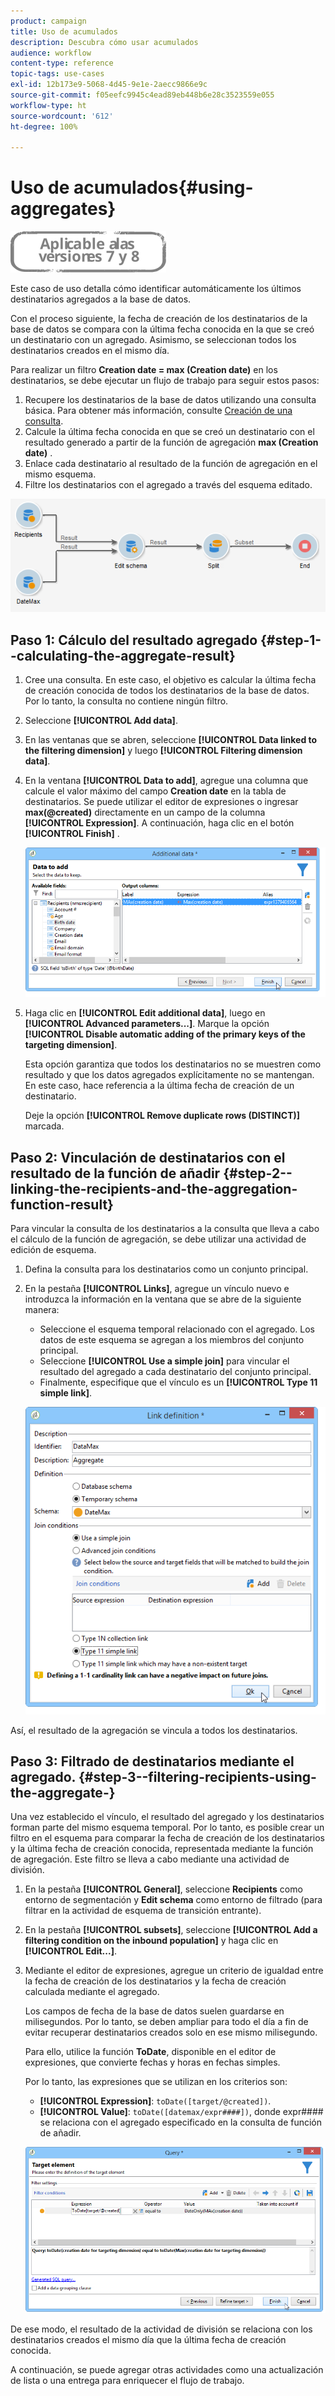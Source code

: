 ```yaml
---
product: campaign
title: Uso de acumulados
description: Descubra cómo usar acumulados
audience: workflow
content-type: reference
topic-tags: use-cases
exl-id: 12b173e9-5068-4d45-9e1e-2aecc9866e9c
source-git-commit: f05eefc9945c4ead89eb448b6e28c3523559e055
workflow-type: ht
source-wordcount: '612'
ht-degree: 100%

---
```


# Uso de acumulados{#using-aggregates}

![](../../assets/common.svg)

Este caso de uso detalla cómo identificar automáticamente los últimos destinatarios agregados a la base de datos.

Con el proceso siguiente, la fecha de creación de los destinatarios de la base de datos se compara con la última fecha conocida en la que se creó un destinatario con un agregado. Asimismo, se seleccionan todos los destinatarios creados en el mismo día.

Para realizar un filtro **Creation date = max (Creation date)** en los destinatarios, se debe ejecutar un flujo de trabajo para seguir estos pasos:

1. Recupere los destinatarios de la base de datos utilizando una consulta básica. Para obtener más información, consulte [Creación de una consulta](query.md#creating-a-query).
1. Calcule la última fecha conocida en que se creó un destinatario con el resultado generado a partir de la función de agregación **max (Creation date)** .
1. Enlace cada destinatario al resultado de la función de agregación en el mismo esquema.
1. Filtre los destinatarios con el agregado a través del esquema editado.

![](assets/datamanagement_usecase_1.png)

## Paso 1: Cálculo del resultado agregado {#step-1--calculating-the-aggregate-result}

1. Cree una consulta. En este caso, el objetivo es calcular la última fecha de creación conocida de todos los destinatarios de la base de datos. Por lo tanto, la consulta no contiene ningún filtro.
1. Seleccione **[!UICONTROL Add data]**.
1. En las ventanas que se abren, seleccione **[!UICONTROL Data linked to the filtering dimension]** y luego **[!UICONTROL Filtering dimension data]**.
1. En la ventana **[!UICONTROL Data to add]**, agregue una columna que calcule el valor máximo del campo **Creation date** en la tabla de destinatarios. Se puede utilizar el editor de expresiones o ingresar **max(@created)** directamente en un campo de la columna **[!UICONTROL Expression]**. A continuación, haga clic en el botón **[!UICONTROL Finish]** .

   ![](assets/datamanagement_usecase_2.png)

1. Haga clic en **[!UICONTROL Edit additional data]**, luego en **[!UICONTROL Advanced parameters...]**. Marque la opción **[!UICONTROL Disable automatic adding of the primary keys of the targeting dimension]**.

   Esta opción garantiza que todos los destinatarios no se muestren como resultado y que los datos agregados explícitamente no se mantengan. En este caso, hace referencia a la última fecha de creación de un destinatario.

   Deje la opción **[!UICONTROL Remove duplicate rows (DISTINCT)]** marcada.

## Paso 2: Vinculación de destinatarios con el resultado de la función de añadir {#step-2--linking-the-recipients-and-the-aggregation-function-result}

Para vincular la consulta de los destinatarios a la consulta que lleva a cabo el cálculo de la función de agregación, se debe utilizar una actividad de edición de esquema.

1. Defina la consulta para los destinatarios como un conjunto principal.
1. En la pestaña **[!UICONTROL Links]**, agregue un vínculo nuevo e introduzca la información en la ventana que se abre de la siguiente manera:

   * Seleccione el esquema temporal relacionado con el agregado. Los datos de este esquema se agregan a los miembros del conjunto principal.
   * Seleccione **[!UICONTROL Use a simple join]** para vincular el resultado del agregado a cada destinatario del conjunto principal.
   * Finalmente, especifique que el vínculo es un **[!UICONTROL Type 11 simple link]**.

   ![](assets/datamanagement_usecase_3.png)

Así, el resultado de la agregación se vincula a todos los destinatarios.

## Paso 3: Filtrado de destinatarios mediante el agregado. {#step-3--filtering-recipients-using-the-aggregate-}

Una vez establecido el vínculo, el resultado del agregado y los destinatarios forman parte del mismo esquema temporal. Por lo tanto, es posible crear un filtro en el esquema para comparar la fecha de creación de los destinatarios y la última fecha de creación conocida, representada mediante la función de agregación. Este filtro se lleva a cabo mediante una actividad de división.

1. En la pestaña **[!UICONTROL General]**, seleccione **Recipients** como entorno de segmentación y **Edit schema** como entorno de filtrado (para filtrar en la actividad de esquema de transición entrante).
1. En la pestaña **[!UICONTROL subsets]**, seleccione **[!UICONTROL Add a filtering condition on the inbound population]** y haga clic en **[!UICONTROL Edit...]**.
1. Mediante el editor de expresiones, agregue un criterio de igualdad entre la fecha de creación de los destinatarios y la fecha de creación calculada mediante el agregado.

   Los campos de fecha de la base de datos suelen guardarse en milisegundos. Por lo tanto, se deben ampliar para todo el día a fin de evitar recuperar destinatarios creados solo en ese mismo milisegundo.

   Para ello, utilice la función **ToDate**, disponible en el editor de expresiones, que convierte fechas y horas en fechas simples.

   Por lo tanto, las expresiones que se utilizan en los criterios son:

   * **[!UICONTROL Expression]**: `toDate([target/@created])`.
   * **[!UICONTROL Value]**: `toDate([datemax/expr####])`, donde expr#### se relaciona con el agregado especificado en la consulta de función de añadir.

   ![](assets/datamanagement_usecase_4.png)

De ese modo, el resultado de la actividad de división se relaciona con los destinatarios creados el mismo día que la última fecha de creación conocida.

A continuación, se puede agregar otras actividades como una actualización de lista o una entrega para enriquecer el flujo de trabajo.
